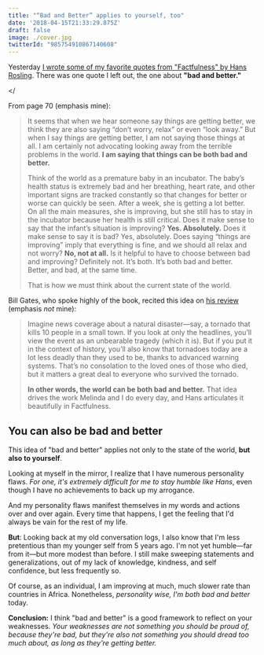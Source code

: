 ```yaml
---
title: "“Bad and Better” applies to yourself, too"
date: '2018-04-15T21:33:29.875Z'
draft: false
image: ./cover.jpg
twitterId: "985754910867140608"
---
```


Yesterday [I wrote some of my favorite quotes from "Factfulness" by Hans Rosling](/posts/the-best-quotes-from-factfulness-by-hans-rostling/). There was one quote I left out, the one about **"bad and better."**

<post-separator></<post-separator>

From page 70 (emphasis mine):

> It seems that when we hear someone say things are getting better, we think they are also saying “don’t worry, relax” or even “look away.” But when I say things are getting better, I am not saying those things at all. I am certainly not advocating looking away from the terrible problems in the world. **I am saying that things can be both bad and better.**
>
> Think of the world as a premature baby in an incubator. The baby’s health status is extremely bad and her breathing, heart rate, and other important signs are tracked constantly so that changes for better or worse can quickly be seen. After a week, she is getting a lot better. On all the main measures, she is improving, but she still has to stay in the incubator because her health is still critical. Does it make sense to say that the infant’s situation is improving? **Yes. Absolutely.** Does it make sense to say it is bad? Yes, absolutely. Does saying “things are improving” imply that everything is fine, and we should all relax and not worry? **No, not at all.** Is it helpful to have to choose between bad and improving? Definitely not. It’s both. It’s both bad and better. Better, and bad, at the same time.
>
> That is how we must think about the current state of the world.

Bill Gates, who spoke highly of the book, recited this idea on [his review](https://www.gatesnotes.com/Books/Factfulness) (emphasis *not* mine):

> Imagine news coverage about a natural disaster—say, a tornado that kills 10 people in a small town. If you look at only the headlines, you’ll view the event as an unbearable tragedy (which it is). But if you put it in the context of history, you’ll also know that tornadoes today are a lot less deadly than they used to be, thanks to advanced warning systems. That’s no consolation to the loved ones of those who died, but it matters a great deal to everyone who survived the tornado.
>
> **In other words, the world can be both bad and better.** That idea drives the work Melinda and I do every day, and Hans articulates it beautifully in Factfulness.

## You can also be bad and better

This idea of "bad and better" applies not only to the state of the world, **but also to yourself**.

Looking at myself in the mirror, I realize that I have numerous personality flaws. *For one, it's extremely difficult for me to stay humble like Hans*, even though I have no achievements to back up my arrogance.

And my personality flaws manifest themselves in my words and actions over and over again. Every time that happens, I get the feeling that I'd always be vain for the rest of my life.

**But**: Looking back at my old conversation logs, I also know that I'm less pretentious than my younger self from 5 years ago. I'm not yet humble—far from it—but more modest than before. I still make sweeping statements and generalizations, out of my lack of knowledge, kindness, and self confidence, but less frequently so.

Of course, as an individual, I am improving at much, much slower rate than countries in Africa. Nonetheless, *personality wise, I'm both bad and better* today.

**Conclusion:** I think "bad and better" is a good framework to reflect on your weaknesses. *Your weaknesses are not something you should be proud of, because they're bad, but they're also not something you should dread too much about, as long as they're getting better.*

